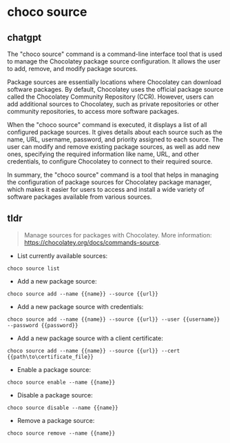 # choco source 
## chatgpt 
The "choco source" command is a command-line interface tool that is used to manage the Chocolatey package source configuration. It allows the user to add, remove, and modify package sources. 

Package sources are essentially locations where Chocolatey can download software packages. By default, Chocolatey uses the official package source called the Chocolatey Community Repository (CCR). However, users can add additional sources to Chocolatey, such as private repositories or other community repositories, to access more software packages.

When the "choco source" command is executed, it displays a list of all configured package sources. It gives details about each source such as the name, URL, username, password, and priority assigned to each source. The user can modify and remove existing package sources, as well as add new ones, specifying the required information like name, URL, and other credentials, to configure Chocolatey to connect to their required source.

In summary, the "choco source" command is a tool that helps in managing the configuration of package sources for Chocolatey package manager, which makes it easier for users to access and install a wide variety of software packages available from various sources. 

## tldr 
 
> Manage sources for packages with Chocolatey.
> More information: <https://chocolatey.org/docs/commands-source>.

- List currently available sources:

`choco source list`

- Add a new package source:

`choco source add --name {{name}} --source {{url}}`

- Add a new package source with credentials:

`choco source add --name {{name}} --source {{url}} --user {{username}} --password {{password}}`

- Add a new package source with a client certificate:

`choco source add --name {{name}} --source {{url}} --cert {{path\to\certificate_file}}`

- Enable a package source:

`choco source enable --name {{name}}`

- Disable a package source:

`choco source disable --name {{name}}`

- Remove a package source:

`choco source remove --name {{name}}`
